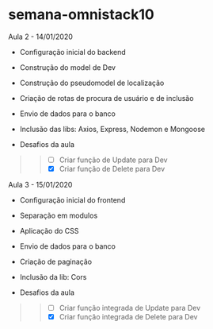 # semana-omnistack10

Aula 2 - 14/01/2020

- Configuração inicial do backend
- Construção do model de Dev
- Construção do pseudomodel de localização
- Criação de rotas de procura de usuário e de inclusão
- Envio de dados para o banco
- Inclusão das libs: Axios, Express, Nodemon e Mongoose

- Desafios da aula
>> - [ ] Criar função de Update para Dev
>> - [X] Criar função de Delete para Dev

Aula 3 - 15/01/2020

- Configuração inicial do frontend
- Separação em modulos
- Aplicação do CSS
- Envio de dados para o banco
- Criação de paginação
- Inclusão da lib: Cors

- Desafios da aula
>> - [ ] Criar função integrada de Update para Dev
>> - [X] Criar função integrada de Delete para Dev

